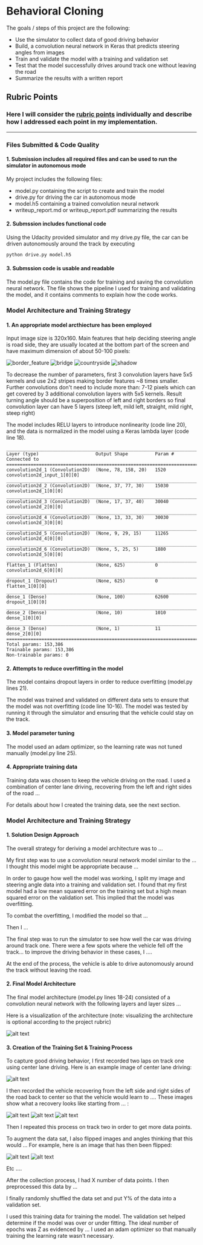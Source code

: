 # Behavioral Cloning

The goals / steps of this project are the following:
* Use the simulator to collect data of good driving behavior
* Build, a convolution neural network in Keras that predicts steering angles from images
* Train and validate the model with a training and validation set
* Test that the model successfully drives around track one without leaving the road
* Summarize the results with a written report


[//]: # (Image References)

[border_feature]: ./examples/center_2017_01_28_03_59_58_715.jpg "Road borders"
[bridge]: ./examples/center_2017_01_28_04_00_54_674.jpg
[countryside]: ./examples/center_2017_01_28_04_01_07_383.jpg
[shadow]: ./examples/center_2017_02_01_01_01_12_441.jpg
[image1]: ./examples/placeholder.png "Model Visualization"
[image2]: ./examples/placeholder.png "Grayscaling"
[image3]: ./examples/placeholder_small.png "Recovery Image"
[image4]: ./examples/placeholder_small.png "Recovery Image"
[image5]: ./examples/placeholder_small.png "Recovery Image"
[image6]: ./examples/placeholder_small.png "Normal Image"
[image7]: ./examples/placeholder_small.png "Flipped Image"

## Rubric Points
### Here I will consider the [rubric points](https://review.udacity.com/#!/rubrics/432/view) individually and describe how I addressed each point in my implementation.  

---
### Files Submitted & Code Quality

#### 1. Submission includes all required files and can be used to run the simulator in autonomous mode

My project includes the following files:
* model.py containing the script to create and train the model
* drive.py for driving the car in autonomous mode
* model.h5 containing a trained convolution neural network 
* writeup_report.md or writeup_report.pdf summarizing the results

#### 2. Submssion includes functional code
Using the Udacity provided simulator and my drive.py file, the car can be driven autonomously around the track by executing 
```sh
python drive.py model.h5
```

#### 3. Submssion code is usable and readable

The model.py file contains the code for training and saving the convolution neural network. The file shows the pipeline I used for training and validating the model, and it contains comments to explain how the code works.

### Model Architecture and Training Strategy

#### 1. An appropriate model arcthiecture has been employed

Input image size is 320x160. Main features that help deciding steering angle is road side, they are usually located at the bottom part of the screen and have maximum dimension of about 50-100 pixels:

![border_feature]
![bridge]
![countryside]
![shadow]

To decrease the number of parameters, first 3 convolution layers have 5x5 kernels and use 2x2 stripes making border features ~8 times smaller. Further convolutions don't need to include more than: 7-12 pixels which can get covered by 3 additional convolution layers with 5x5 kernels. Result turning angle should be a superposition of left and right borders so final convolution layer can have 5 layers (steep left, mild left, straight, mild right, steep right)

The model includes RELU layers to introduce nonlinearity (code line 20), and the data is normalized in the model using a Keras lambda layer (code line 18). 


```
____________________________________________________________________________________________________
Layer (type)                     Output Shape          Param #     Connected to
====================================================================================================
convolution2d_1 (Convolution2D)  (None, 78, 158, 20)   1520        convolution2d_input_1[0][0]
____________________________________________________________________________________________________
convolution2d_2 (Convolution2D)  (None, 37, 77, 30)    15030       convolution2d_1[0][0]
____________________________________________________________________________________________________
convolution2d_3 (Convolution2D)  (None, 17, 37, 40)    30040       convolution2d_2[0][0]
____________________________________________________________________________________________________
convolution2d_4 (Convolution2D)  (None, 13, 33, 30)    30030       convolution2d_3[0][0]
____________________________________________________________________________________________________
convolution2d_5 (Convolution2D)  (None, 9, 29, 15)     11265       convolution2d_4[0][0]
____________________________________________________________________________________________________
convolution2d_6 (Convolution2D)  (None, 5, 25, 5)      1880        convolution2d_5[0][0]
____________________________________________________________________________________________________
flatten_1 (Flatten)              (None, 625)           0           convolution2d_6[0][0]
____________________________________________________________________________________________________
dropout_1 (Dropout)              (None, 625)           0           flatten_1[0][0]
____________________________________________________________________________________________________
dense_1 (Dense)                  (None, 100)           62600       dropout_1[0][0]
____________________________________________________________________________________________________
dense_2 (Dense)                  (None, 10)            1010        dense_1[0][0]
____________________________________________________________________________________________________
dense_3 (Dense)                  (None, 1)             11          dense_2[0][0]
====================================================================================================
Total params: 153,386
Trainable params: 153,386
Non-trainable params: 0
```

#### 2. Attempts to reduce overfitting in the model

The model contains dropout layers in order to reduce overfitting (model.py lines 21). 

The model was trained and validated on different data sets to ensure that the model was not overfitting (code line 10-16). The model was tested by running it through the simulator and ensuring that the vehicle could stay on the track.

#### 3. Model parameter tuning

The model used an adam optimizer, so the learning rate was not tuned manually (model.py line 25).

#### 4. Appropriate training data

Training data was chosen to keep the vehicle driving on the road. I used a combination of center lane driving, recovering from the left and right sides of the road ... 

For details about how I created the training data, see the next section. 

### Model Architecture and Training Strategy

#### 1. Solution Design Approach

The overall strategy for deriving a model architecture was to ...

My first step was to use a convolution neural network model similar to the ... I thought this model might be appropriate because ...

In order to gauge how well the model was working, I split my image and steering angle data into a training and validation set. I found that my first model had a low mean squared error on the training set but a high mean squared error on the validation set. This implied that the model was overfitting. 

To combat the overfitting, I modified the model so that ...

Then I ... 

The final step was to run the simulator to see how well the car was driving around track one. There were a few spots where the vehicle fell off the track... to improve the driving behavior in these cases, I ....

At the end of the process, the vehicle is able to drive autonomously around the track without leaving the road.

#### 2. Final Model Architecture

The final model architecture (model.py lines 18-24) consisted of a convolution neural network with the following layers and layer sizes ...

Here is a visualization of the architecture (note: visualizing the architecture is optional according to the project rubric)

![alt text][image1]

#### 3. Creation of the Training Set & Training Process

To capture good driving behavior, I first recorded two laps on track one using center lane driving. Here is an example image of center lane driving:

![alt text][image2]

I then recorded the vehicle recovering from the left side and right sides of the road back to center so that the vehicle would learn to .... These images show what a recovery looks like starting from ... :

![alt text][image3]
![alt text][image4]
![alt text][image5]

Then I repeated this process on track two in order to get more data points.

To augment the data sat, I also flipped images and angles thinking that this would ... For example, here is an image that has then been flipped:

![alt text][image6]
![alt text][image7]

Etc ....

After the collection process, I had X number of data points. I then preprocessed this data by ...


I finally randomly shuffled the data set and put Y% of the data into a validation set. 

I used this training data for training the model. The validation set helped determine if the model was over or under fitting. The ideal number of epochs was Z as evidenced by ... I used an adam optimizer so that manually training the learning rate wasn't necessary.
